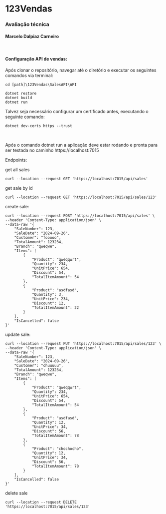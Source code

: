 # 123Vendas


### Avaliação técnica

#### Marcelo Dalpiaz Carneiro

<br>

#### Configuração API de vendas:

Após clonar o repositório, navegar até o diretório e executar os seguintes comandos via terminal:

```
cd [path]\123Vendas\SalesAPI\API

dotnet restore
dotnet build
dotnet run
```

Talvez seja necessário configurar um certificado antes, executando o seguinte comando:
```
dotnet dev-certs https --trust
```
<br>

Após o comando dotnet run a aplicação deve estar rodando e pronta para ser testada no caminho https://localhost:7015

Endpoints:

get all sales
```
curl --location --request GET 'https://localhost:7015/api/sales'
```

get sale by id
```
curl --location --request GET 'https://localhost:7015/api/sales/123'
```

create sale:
```
curl --location --request POST 'https://localhost:7015/api/sales' \
--header 'Content-Type: application/json' \
--data-raw '{
    "SaleNumber": 123,
    "SaleDate": "2024-09-26",
    "Customer": "fooooo",
    "TotalAmount": 123234,
    "Branch": "qweqwe",
    "Items": [
        {
            "Product": "qweqqwrt",
            "Quantity": 234,
            "UnitPrice": 654,
            "Discount": 54,
            "TotalItemAmount": 54
        },
        {
            "Product": "asdfasd",
            "Quantity": 3,
            "UnitPrice": 234,
            "Discount": 12,
            "TotalItemAmount": 22
        }
    ],
    "IsCancelled": false
}'
```

update sale:
```
curl --location --request PUT 'https://localhost:7015/api/sales/123' \
--header 'Content-Type: application/json' \
--data-raw '{
    "SaleNumber": 123,
    "SaleDate": "2024-09-26",
    "Customer": "chuuuuu",
    "TotalAmount": 123234,
    "Branch": "qweqwe",
    "Items": [
        {
            "Product": "qweqqwrt",
            "Quantity": 234,
            "UnitPrice": 654,
            "Discount": 54,
            "TotalItemAmount": 54
        },
        {
            "Product": "asdfasd",
            "Quantity": 12,
            "UnitPrice": 34,
            "Discount": 56,
            "TotalItemAmount": 78
        },
        {
            "Product": "chochocho",
            "Quantity": 12,
            "UnitPrice": 34,
            "Discount": 56,
            "TotalItemAmount": 78
        }
    ],
    "IsCancelled": false
}'
```

delete sale
```
curl --location --request DELETE 'https://localhost:7015/api/sales/123'
```
